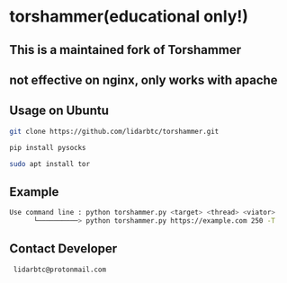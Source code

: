 # torshammer(educational only!)

## This is a maintained fork of Torshammer

## not effective on nginx, only works with apache

## Usage on Ubuntu
```sh
git clone https://github.com/lidarbtc/torshammer.git

pip install pysocks

sudo apt install tor

```

## Example
```sh
Use command line : python torshammer.py <target> <thread> <viator>
      └──────────> python torshammer.py https://example.com 250 -T
```
## Contact Developer
```sh
 lidarbtc@protonmail.com
```
